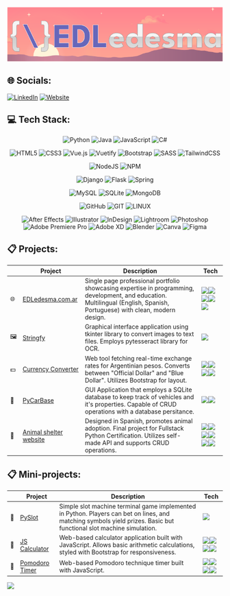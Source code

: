 
<div align="center">
<img src="https://github.com/edledesma/personalsite/blob/main/img/LOGOBG.webp">
</div>



## 🌐 Socials:
[![LinkedIn](https://img.shields.io/badge/LinkedIn-%230077B5.svg?style=for-the-badge&logo=linkedin&logoColor=white)](https://linkedin.com/in/edledesma) [![Website](https://img.shields.io/badge/Website-%f5be4b.svg?style=for-the-badge&logo=about.me&logoColor=white)](https://www.edledesma.com.ar) 

## 💻 Tech Stack:

<div align="center">
	
![Python](https://img.shields.io/badge/python-3670A0?style=for-the-badge&logo=python&logoColor=ffdd54) ![Java](https://img.shields.io/badge/java-%23ED8B00.svg?style=for-the-badge&logo=oracle&logoColor=white) ![JavaScript](https://img.shields.io/badge/javascript-%23323330.svg?style=for-the-badge&logo=javascript&logoColor=%23F7DF1E) ![C#](https://img.shields.io/badge/c%23-%23239120.svg?style=for-the-badge&logo=c-sharp&logoColor=white) 
</div>


<div align="center">

![HTML5](https://img.shields.io/badge/html5-%23E34F26.svg?style=for-the-badge&logo=html5&logoColor=white) ![CSS3](https://img.shields.io/badge/css3-%231572B6.svg?style=for-the-badge&logo=css3&logoColor=white) ![Vue.js](https://img.shields.io/badge/vuejs-%2335495e.svg?style=for-the-badge&logo=vuedotjs&logoColor=%234FC08D) ![Vuetify](https://img.shields.io/badge/Vuetify-1867C0?style=for-the-badge&logo=vuetify&logoColor=AEDDFF) ![Bootstrap](https://img.shields.io/badge/bootstrap-%23563D7C.svg?style=for-the-badge&logo=bootstrap&logoColor=white) ![SASS](https://img.shields.io/badge/SASS-hotpink.svg?style=for-the-badge&logo=SASS&logoColor=white) ![TailwindCSS](https://img.shields.io/badge/tailwindcss-%2338B2AC.svg?style=for-the-badge&logo=tailwind-css&logoColor=white) 
</div>

<div align="center">
	
![NodeJS](https://img.shields.io/badge/node.js-6DA55F?style=for-the-badge&logo=node.js&logoColor=white) ![NPM](https://img.shields.io/badge/NPM-%23000000.svg?style=for-the-badge&logo=npm&logoColor=white)
	
</div>

<div align="center">
	
![Django](https://img.shields.io/badge/django-%23092E20.svg?style=for-the-badge&logo=django&logoColor=white) ![Flask](https://img.shields.io/badge/flask-%23000.svg?style=for-the-badge&logo=flask&logoColor=white) ![Spring](https://img.shields.io/badge/spring-%236DB33F.svg?style=for-the-badge&logo=spring&logoColor=white)

</div>

<div align="center">
	
![MySQL](https://img.shields.io/badge/mysql-%2300f.svg?style=for-the-badge&logo=mysql&logoColor=white) ![SQLite](https://img.shields.io/badge/sqlite-%2307405e.svg?style=for-the-badge&logo=sqlite&logoColor=white) ![MongoDB](https://img.shields.io/badge/MongoDB-%234ea94b.svg?style=for-the-badge&logo=mongodb&logoColor=white) 
	
</div>

<div align="center">

![GitHub](https://img.shields.io/badge/GitHub-%23121011.svg?style=for-the-badge&logo=github&logoColor=white) ![GIT](https://img.shields.io/badge/Git-fc6d26?style=for-the-badge&logo=git&logoColor=white) ![LINUX](https://img.shields.io/badge/Linux-FCC624?style=for-the-badge&logo=linux&logoColor=black)

</div>

<div align="center">

  ![After Effects](https://img.shields.io/badge/Adobe%20After%20Effects-9999FF.svg?style=for-the-badge&logo=Adobe%20After%20Effects&logoColor=white) ![Illustrator](https://img.shields.io/badge/adobeillustrator-%23FF9A00.svg?style=for-the-badge&logo=adobeillustrator&logoColor=white) ![InDesign](https://img.shields.io/badge/Adobe%20InDesign-49021F?style=for-the-badge&logo=adobeindesign&logoColor=white) ![Lightroom](https://img.shields.io/badge/Adobe%20Lightroom-31A8FF.svg?style=for-the-badge&logo=Adobe%20Lightroom&logoColor=white) ![Photoshop](https://img.shields.io/badge/adobephotoshop-%2331A8FF.svg?style=for-the-badge&logo=adobephotoshop&logoColor=white) ![Adobe Premiere Pro](https://img.shields.io/badge/Adobe%20Premiere%20Pro-9999FF.svg?style=for-the-badge&logo=Adobe%20Premiere%20Pro&logoColor=white) ![Adobe XD](https://img.shields.io/badge/Adobe%20XD-470137?style=for-the-badge&logo=Adobe%20XD&logoColor=#FF61F6) ![Blender](https://img.shields.io/badge/blender-%23F5792A.svg?style=for-the-badge&logo=blender&logoColor=white) ![Canva](https://img.shields.io/badge/Canva-%2300C4CC.svg?style=for-the-badge&logo=Canva&logoColor=white) ![Figma](https://img.shields.io/badge/figma-%23F24E1E.svg?style=for-the-badge&logo=figma&logoColor=white)  

 </div>
  
## 📋 Projects:

|| **Project** | **Description** | **Tech**|
|---| --- | --- | --- |
|🌐|[EDLedesma.com.ar](https://www.edledesma.com.ar/) | Single page professional portfolio showcasing expertise in programming, development, and education. Multilingual (English, Spanish, Portuguese) with clean, modern design. | <div><img src="https://cdn.jsdelivr.net/gh/devicons/devicon/icons/html5/html5-original.svg" height="24"/><img src="https://cdn.jsdelivr.net/gh/devicons/devicon/icons/css3/css3-original.svg" height="24"/><img src="https://cdn.jsdelivr.net/gh/devicons/devicon/icons/vuejs/vuejs-original.svg" height="24"/><img src="https://cdn.jsdelivr.net/gh/devicons/devicon/icons/photoshop/photoshop-plain.svg" height="24" /><img src="https://cdn.jsdelivr.net/gh/devicons/devicon/icons/illustrator/illustrator-plain.svg" height="24" /></div> |
|🖼️| [Stringfy](https://github.com/edledesma/Stringfy) | Graphical interface application using tkinter library to convert images to text files. Employs pytesseract library for OCR. | <div><img src="https://cdn.jsdelivr.net/gh/devicons/devicon/icons/python/python-original.svg" height="24"/></div> |
|💵| [Currency Converter](https://edledesma.github.io/JavaScript/currency.html) | Web tool fetching real-time exchange rates for Argentinian pesos. Converts between "Official Dollar" and "Blue Dollar". Utilizes Bootstrap for layout. | <div><img src="https://cdn.jsdelivr.net/gh/devicons/devicon/icons/html5/html5-original.svg" height="24"/><img src="https://cdn.jsdelivr.net/gh/devicons/devicon/icons/css3/css3-original.svg" height="24"/><img src="https://cdn.jsdelivr.net/gh/devicons/devicon/icons/javascript/javascript-original.svg" height="24"/><img src="https://cdn.jsdelivr.net/gh/devicons/devicon/icons/bootstrap/bootstrap-original.svg" height="24"/></div> |
|🚗| [PyCarBase](https://github.com/edledesma/Python/tree/main/PyCarBase) | GUI Application that employs a SQLite database to keep track of vehicles and it's properties. Capable of CRUD operations with a database persitance.| <div><img src="https://cdn.jsdelivr.net/gh/devicons/devicon/icons/python/python-original.svg" height="24"/><img src="https://cdn.jsdelivr.net/gh/devicons/devicon/icons/sqlite/sqlite-original.svg" height="24" /></div> |
|🐾| [Animal shelter website](https://edledesma.github.io/TPO-CodoACodo/index.html) | Designed in Spanish, promotes animal adoption. Final project for Fullstack Python Certification. Utilizes self-made API and supports CRUD operations. | <div><img src="https://cdn.jsdelivr.net/gh/devicons/devicon/icons/html5/html5-original.svg" height="24"/><img src="https://cdn.jsdelivr.net/gh/devicons/devicon/icons/css3/css3-original.svg" height="24"/><img src="https://cdn.jsdelivr.net/gh/devicons/devicon/icons/javascript/javascript-original.svg" height="24"/><img src="https://cdn.jsdelivr.net/gh/devicons/devicon/icons/vuejs/vuejs-original.svg" height="24"/><img src="https://cdn.jsdelivr.net/gh/devicons/devicon/icons/django/django-plain.svg" height="24"/><img src="https://cdn.jsdelivr.net/gh/devicons/devicon/icons/flask/flask-original.svg" height="24"/></div> |

## 📋 Mini-projects:

|| **Project** | **Description** | **Tech**|
|---| --- | --- | --- |
|🎰| [PySlot](https://github.com/edledesma/Python/tree/main/PySlot) | Simple slot machine terminal game implemented in Python. Players can bet on lines, and matching symbols yield prizes. Basic but functional slot machine simulation. | <div><img src="https://cdn.jsdelivr.net/gh/devicons/devicon/icons/python/python-original.svg" height="24"/></div> |
|🧮| [JS Calculator](https://edledesma.github.io/JavaScript/calculator.html) | Web-based calculator application built with JavaScript. Allows basic arithmetic calculations, styled with Bootstrap for responsiveness. | <div><img src="https://cdn.jsdelivr.net/gh/devicons/devicon/icons/html5/html5-original.svg" height="24"/><img src="https://cdn.jsdelivr.net/gh/devicons/devicon/icons/css3/css3-original.svg" height="24"/><img src="https://cdn.jsdelivr.net/gh/devicons/devicon/icons/javascript/javascript-original.svg" height="24"/><img src="https://cdn.jsdelivr.net/gh/devicons/devicon/icons/bootstrap/bootstrap-original.svg" height="24"/></div> |
|🍅| [Pomodoro Timer](https://edledesma.github.io/JavaScript/pomodoro.html) | Web-based Pomodoro technique timer built with JavaScript. | <div><img src="https://cdn.jsdelivr.net/gh/devicons/devicon/icons/html5/html5-original.svg" height="24"/><img src="https://cdn.jsdelivr.net/gh/devicons/devicon/icons/css3/css3-original.svg" height="24"/><img src="https://cdn.jsdelivr.net/gh/devicons/devicon/icons/javascript/javascript-original.svg" height="24"/><img src="https://cdn.jsdelivr.net/gh/devicons/devicon/icons/bootstrap/bootstrap-original.svg" height="24"/></div> |

![](https://github-readme-stats.vercel.app/api/top-langs/?username=edledesma&theme=dark&hide_border=true&include_all_commits=true&count_private=true&layout=compact)




